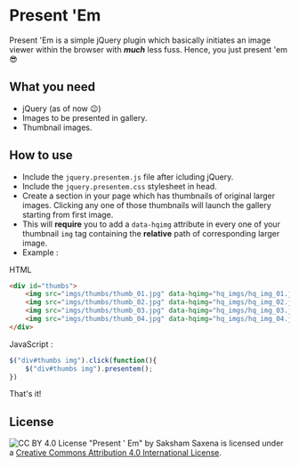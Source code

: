 # Present 'Em

Present 'Em is a simple jQuery plugin which basically initiates an image viewer within the browser with **_much_** less fuss. Hence, you just present 'em :sunglasses:

## What you need

* jQuery (as of now :wink:)
* Images to be presented in gallery.
* Thumbnail images.

## How to use

- Include the `jquery.presentem.js` file after icluding jQuery.
- Include the `jquery.presentem.css` stylesheet in head.
- Create a section in your page which has thumbnails of original larger images. Clicking any one of those thumbnails will launch the gallery starting from first image.
- This will __require__ you to add a  `data-hqimg` attribute in every one of your thumbnail `img` tag containing the __relative__ path of corresponding larger image.
- Example :

HTML 
```html
<div id="thumbs">
    <img src="imgs/thumbs/thumb_01.jpg" data-hqimg="hq_imgs/hq_img_01.jpg">
    <img src="imgs/thumbs/thumb_02.jpg" data-hqimg="hq_imgs/hq_img_02.jpg">
    <img src="imgs/thumbs/thumb_03.jpg" data-hqimg="hq_imgs/hq_img_03.jpg">
    <img src="imgs/thumbs/thumb_04.jpg" data-hqimg="hq_imgs/hq_img_04.jpg">
</div>
```
JavaScript : 
```javascript
$("div#thumbs img").click(function(){
    $("div#thumbs img").presentem();
})
```

That's it!

## License

![CC BY 4.0 License](https://i.creativecommons.org/l/by/4.0/88x31.png)
"Present ' Em" by Saksham Saxena is licensed under a [Creative Commons Attribution 4.0 International License](http://creativecommons.org/licenses/by/4.0/).